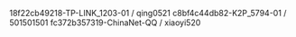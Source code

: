 18f22cb49218-TP-LINK_1203-01 / qing0521
c8bf4c44db82-K2P_5794-01 / 501501501
fc372b357319-ChinaNet-QQ / xiaoyi520

